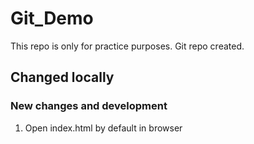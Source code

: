# Git_Demo
This repo is only for practice purposes.
Git repo created.

## Changed locally

### New changes and development 
1. Open index.html by default in browser